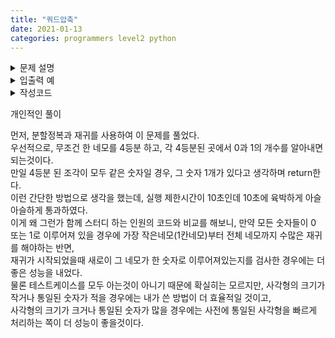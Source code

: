 ```yaml
---
title: "쿼드압축"
date: 2021-01-13
categories: programmers level2 python
---  
```


<details>
<summary>문제 설명</summary>
<div markdown="1">
  
0과 1로 이루어진 2n x 2n 크기의 2차원 정수 배열 arr이 있습니다.  
당신은 이 arr을 쿼드 트리와 같은 방식으로 압축하고자 합니다.  
구체적인 방식은 다음과 같습니다.  

당신이 압축하고자 하는 특정 영역을 S라고 정의합니다.  
만약 S 내부에 있는 모든 수가 같은 값이라면, S를 해당 수 하나로 압축시킵니다.  
그렇지 않다면, S를 정확히 4개의 균일한 정사각형 영역(입출력 예를 참고해주시기 바랍니다.)으로 쪼갠 뒤, 각 정사각형 영역에 대해 같은 방식의 압축을 시도합니다.  

arr이 매개변수로 주어집니다. 위와 같은 방식으로 arr을 압축했을 때, 배열에 최종적으로 남는 0의 개수와 1의 개수를 배열에 담아서 return 하도록 solution 함수를 완성해주세요. 

제한사항  
* arr의 행의 개수는 1 이상 1024 이하이며, 2의 거듭 제곱수 형태를 하고 있습니다. 즉, arr의 행의 개수는 1, 2, 4, 8, ..., 1024 중 하나입니다.
* arr의 각 행의 길이는 arr의 행의 개수와 같습니다. 즉, arr은 정사각형 배열입니다.
* arr의 각 행에 있는 모든 값은 0 또는 1 입니다.

</div>
</details>
<details>
<summary>입출력 예</summary>
<div markdown="1">
입력1 :  

```[[1,1,0,0],[1,0,0,0],[1,0,0,1],[1,1,1,1]]```

출력1 :  
```[4,9]```

입력2 :  
```
[[1,1,1,1,1,1,1,1],
 [0,1,1,1,1,1,1,1],
 [0,0,0,0,1,1,1,1],
 [0,1,0,0,1,1,1,1],
 [0,0,0,0,0,0,1,1],
 [0,0,0,0,0,0,0,1],
 [0,0,0,0,1,0,0,1],
 [0,0,0,0,1,1,1,1]]
```
출력2 :  
```[10,15]```
 </div>
</details>
<details>
<summary>작성코드</summary>
<div markdown="1">

```python

def solution(arr):
    return quadcomp(arr)
def quadcomp(arr):
    answer=[]
    if len(arr)==1:
        if arr[0][0]==1:
            return [0,1]
        return [1,0]
    left,right=[],[]
    for row in arr[:len(arr)//2]:
        left.append(row[:len(arr)//2])
        right.append(row[len(arr)//2:])
    answer.append(quadcomp(left))
    answer.append(quadcomp(right))
    left,right=[],[]
    for row in arr[len(arr)//2:]:
        left.append(row[:len(arr)//2])
        right.append(row[len(arr)//2:])
    answer.append(quadcomp(left))
    answer.append(quadcomp(right))
    answer=list(zip(*answer))
    if all(answer[0]) and answer[1].count(0)==len(answer[1]):
        return [1,0]
    elif all(answer[1]) and answer[0].count(0)==len(answer[0]):
        return [0,1]
    return [sum(answer[0]),sum(answer[1])]

```

</div>
</details>

개인적인 풀이  

먼저, 분할정복과 재귀를 사용하여 이 문제를 풀었다.  
우선적으로, 무조건 한 네모를 4등분 하고, 각 4등분된 곳에서 0과 1의 개수를 알아내면 되는것이다.  
만일 4등분 된 조각이 모두 같은 숫자일 경우, 그 숫자 1개가 있다고 생각하며 return한다.  
이런 간단한 방법으로 생각을 했는데, 실행 제한시간이 10초인데 10초에 육박하게 아슬아슬하게 통과하였다.  
이게 왜 그런가 함께 스터디 하는 인원의 코드와 비교를 해보니, 만약 모든 숫자들이 0 또는 1로 이루어져 있을 경우에 가장 작은네모(1칸네모)부터 전체 네모까지 수많은 재귀를 해야하는 반면,  
재귀가 시작되었을때 새로이 그 네모가 한 숫자로 이루어져있는지를 검사한 경우에는 더 좋은 성능을 내었다.  
물론 테스트케이스를 모두 아는것이 아니기 때문에 확실히는 모르지만, 사각형의 크기가 작거나 통일된 숫자가 적을 경우에는 내가 쓴 방법이 더 효율적일 것이고,  
사각형의 크기가 크거나 통일된 숫자가 많을 경우에는 사전에 통일된 사각형을 빠르게 처리하는 쪽이 더 성능이 좋을것이다.
